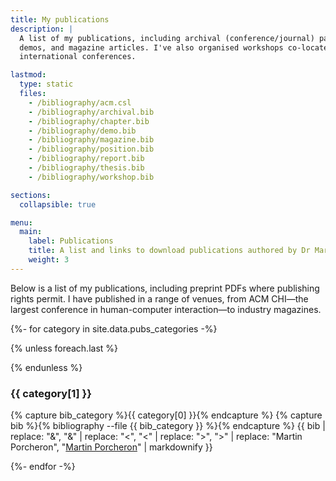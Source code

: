 ```yaml
---
title: My publications
description: |
  A list of my publications, including archival (conference/journal) papers,
  demos, and magazine articles. I've also organised workshops co-located at
  international conferences. 

lastmod:
  type: static
  files:
    - /bibliography/acm.csl
    - /bibliography/archival.bib
    - /bibliography/chapter.bib
    - /bibliography/demo.bib
    - /bibliography/magazine.bib
    - /bibliography/position.bib
    - /bibliography/report.bib
    - /bibliography/thesis.bib
    - /bibliography/workshop.bib

sections:
  collapsible: true

menu:
  main:
    label: Publications
    title: A list and links to download publications authored by Dr Martin Porcheron
    weight: 3
---
```


Below is a list of my publications, including preprint PDFs where publishing rights permit. I have published in a range of venues, from ACM CHI&mdash;the largest conference in human-computer interaction&mdash;to industry magazines.

{%- for category in site.data.pubs_categories -%}

{% unless foreach.last %}
<!-- section -->
{% endunless %}

<h3 id="{{ category[1] | slugify }}">{{ category[1] }}</h3>

{% capture bib_category %}{{ category[0] }}{% endcapture %}
{% capture bib %}{% bibliography --file {{ bib_category }} %}{% endcapture %}
{{ bib | replace: "&amp;", "&" | replace: "&lt;", "<" | replace: "&gt;", ">" | replace: "Martin Porcheron", "<u>Martin Porcheron</u>" | markdownify }}

{%- endfor -%}
